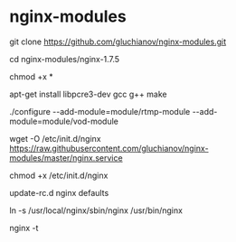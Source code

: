 # nginx-modules

git clone https://github.com/gluchianov/nginx-modules.git

cd nginx-modules/nginx-1.7.5

chmod +x *

apt-get install libpcre3-dev gcc g++ make

./configure --add-module=module/rtmp-module --add-module=module/vod-module

wget -O /etc/init.d/nginx  https://raw.githubusercontent.com/gluchianov/nginx-modules/master/nginx.service 

chmod +x /etc/init.d/nginx

update-rc.d nginx defaults

ln -s /usr/local/nginx/sbin/nginx /usr/bin/nginx

nginx -t

